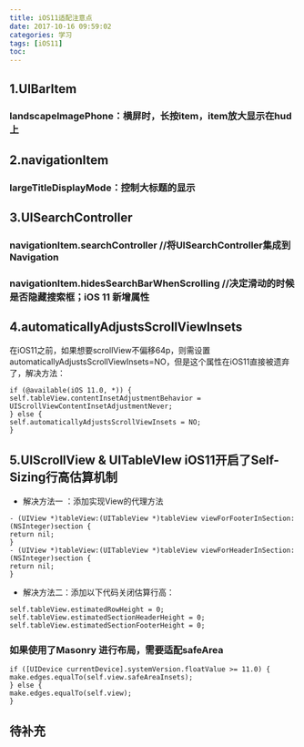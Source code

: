 ```yaml
---
title: iOS11适配注意点
date: 2017-10-16 09:59:02
categories: 学习
tags: [iOS11]
toc:
---
```


## 1.UIBarItem

### landscapeImagePhone：横屏时，长按item，item放大显示在hud上

<!--more-->
## 2.navigationItem

### largeTitleDisplayMode：控制大标题的显示

## 3.UISearchController

### navigationItem.searchController  //将UISearchController集成到Navigation
### navigationItem.hidesSearchBarWhenScrolling //决定滑动的时候是否隐藏搜索框；iOS 11 新增属性

## 4.automaticallyAdjustsScrollViewInsets

在iOS11之前，如果想要scrollView不偏移64p，则需设置automaticallyAdjustsScrollViewInsets=NO，但是这个属性在iOS11直接被遗弃了，解决方法：
```
if (@available(iOS 11.0, *)) {
self.tableView.contentInsetAdjustmentBehavior = UIScrollViewContentInsetAdjustmentNever;
} else {
self.automaticallyAdjustsScrollViewInsets = NO;
}
```

## 5.UIScrollView & UITableVIew iOS11开启了Self-Sizing行高估算机制
* 解决方法一 ：添加实现View的代理方法
```
- (UIView *)tableView:(UITableView *)tableView viewForFooterInSection:(NSInteger)section {
return nil;
}
- (UIView *)tableView:(UITableView *)tableView viewForHeaderInSection:(NSInteger)section {
return nil;
}
```

* 解决方法二：添加以下代码关闭估算行高：
```
self.tableView.estimatedRowHeight = 0;
self.tableView.estimatedSectionHeaderHeight = 0;
self.tableView.estimatedSectionFooterHeight = 0;
```

### 如果使用了Masonry 进行布局，需要适配safeArea
```
if ([UIDevice currentDevice].systemVersion.floatValue >= 11.0) {
make.edges.equalTo(self.view.safeAreaInsets);
} else {
make.edges.equalTo(self.view);
}
```

## 待补充

